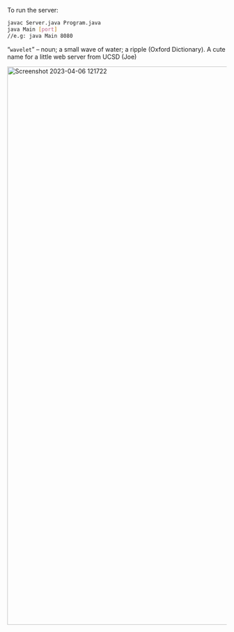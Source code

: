 To run the server:
```bash
javac Server.java Program.java
java Main [port]
//e.g: java Main 8080
```

“`wavelet`” – noun; a small wave of water; a ripple (Oxford Dictionary). A cute name for a little web server from UCSD (Joe)

<img width="1279" alt="Screenshot 2023-04-06 121722" src="https://github.com/jimgarr/wavelet/assets/130099972/abff162d-02d0-4db8-84a1-da280e266d0c">
